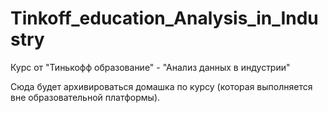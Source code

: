 # Tinkoff_education_Analysis_in_Industry
Курс от "Тинькофф образование" - "Анализ данных в индустрии"

Сюда будет архивироваться домашка по курсу (которая выполняется вне образовательной платформы).
